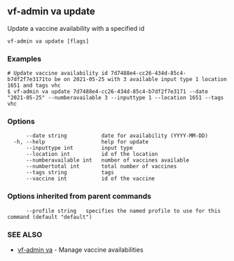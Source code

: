 ## vf-admin va update

Update a vaccine availability with a specified id

```
vf-admin va update [flags]
```

### Examples

```
# Update vaccine availability id 7d7488e4-cc26-434d-85c4-b7df2f7e3171to be on 2021-05-25 with 3 available input type 1 location 1651 and tags vhc
$ vf-admin va update 7d7488e4-cc26-434d-85c4-b7df2f7e3171 --date "2021-05-25" --numberavailable 3 --inputtype 1 --location 1651 --tags vhc

```

### Options

```
      --date string           date for availability (YYYY-MM-DD)
  -h, --help                  help for update
      --inputtype int         input type
      --location int          id of the location
      --numberavailable int   number of vaccines available
      --numbertotal int       total number of vaccines
      --tags string           tags
      --vaccine int           id of the vaccine
```

### Options inherited from parent commands

```
      --profile string   specifies the named profile to use for this command (default "default")
```

### SEE ALSO

* [vf-admin va](vf-admin_va.md)	 - Manage vaccine availabilities

